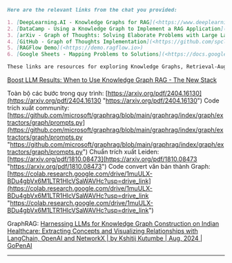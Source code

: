 ```markdown
Here are the relevant links from the chat you provided:

1. [DeepLearning.AI - Knowledge Graphs for RAG](<https://www.deeplearning.ai/short-courses/knowledge-graphs-rag/>)
2. [DataCamp - Using a Knowledge Graph to Implement a RAG Application](<https://www.datacamp.com/tutorial/knowledge-graph-rag>)
3. [arXiv - Graph of Thoughts: Solving Elaborate Problems with Large Language Models](<https://arxiv.org/abs/2308.09687>)
4. [GitHub - Graph of Thoughts Implementation](<https://github.com/spcl/graph-of-thoughts/>)
5. [RAGFlow Demo](<https://demo.ragflow.io>)
6. [Google Sheets - Mapping Problems to Solutions](<https://docs.google.com/spreadsheets/d/1eUsXMSyEJ_WnE93Iu3GmqJa1Gv4-os5IekxW6Q3g2G8/edit?gid=661306205#gid=661306205>)

These links are resources for exploring Knowledge Graphs, Retrieval-Augmented Generation (RAG), and related frameworks like Graph of Thoughts.
```

[Boost LLM Results: When to Use Knowledge Graph RAG - The New Stack](https://thenewstack.io/boost-llm-results-when-to-use-knowledge-graph-rag/)

Toàn bộ các bước trong quy trình: [https://arxiv.org/pdf/2404.16130](https://arxiv.org/pdf/2404.16130 "https://arxiv.org/pdf/2404.16130") Code trích xuất community: [https://github.com/microsoft/graphrag/blob/main/graphrag/index/graph/extractors/graph/prompts.py](https://github.com/microsoft/graphrag/blob/main/graphrag/index/graph/extractors/graph/prompts.py "https://github.com/microsoft/graphrag/blob/main/graphrag/index/graph/extractors/graph/prompts.py") Chuẩn trích xuất Leiden: [https://arxiv.org/pdf/1810.08473](https://arxiv.org/pdf/1810.08473 "https://arxiv.org/pdf/1810.08473") Code convert văn bản thành Graph: [https://colab.research.google.com/drive/1muULX-BDu4gbVx6M1LTR1HlcVSaWAVHc?usp=drive_link](https://colab.research.google.com/drive/1muULX-BDu4gbVx6M1LTR1HlcVSaWAVHc?usp=drive_link "https://colab.research.google.com/drive/1muULX-BDu4gbVx6M1LTR1HlcVSaWAVHc?usp=drive_link")

GraphRAG: [Harnessing LLMs for Knowledge Graph Construction on Indian Healthcare: Extracting Concepts and Visualizing Relationships with LangChain, OpenAI and NetworkX | by Kshitij Kutumbe | Aug, 2024 | GoPenAI](https://blog.gopenai.com/harnessing-llms-for-knowledge-graph-construction-on-indian-healthcare-extracting-concepts-and-a580de674171)

-------------------------


